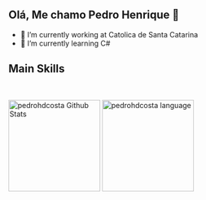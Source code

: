 ## Olá, Me chamo Pedro Henrique 👋



<main>

  - 🔭 I’m currently working at Catolica de Santa Catarina
  - 🌱 I’m currently learning C#

</main>

## Main Skills

<br>
<p>
  <img height="180em" widht="45%" alt="pedrohdcosta Github Stats" src="https://github-readme-stats-iota-six-95.vercel.app/api?username=pedrohdcosta&show_icons=true&theme=synthwave" />
  <img height="180em" widht="40%" alt="pedrohdcosta language" src="https://github-readme-stats.vercel.app/api/top-langs/?username=pedrohdcosta&layout=compact&theme=synthwave" />  
</p>
